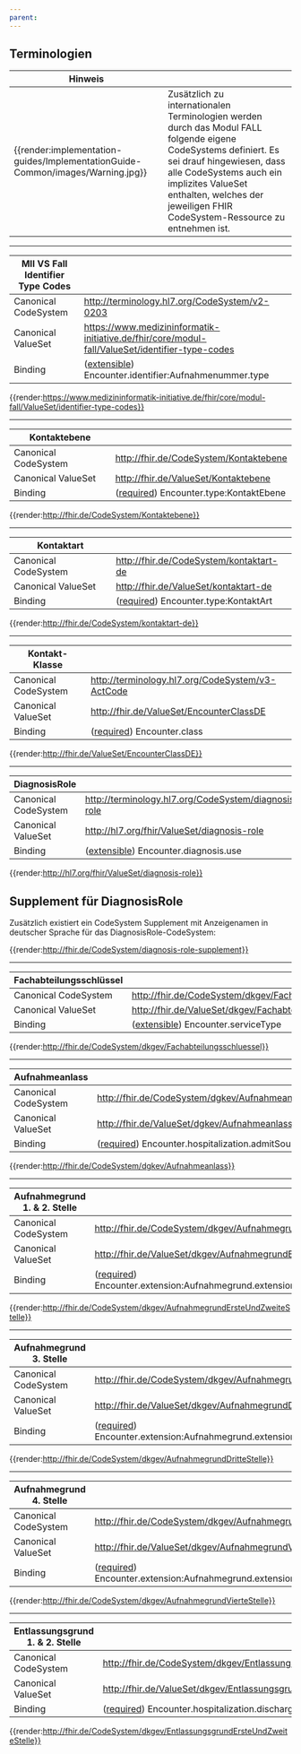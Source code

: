 ```yaml
---
parent: 
---
```

## Terminologien

| Hinweis |  |
|---------|---------------------|
| {{render:implementation-guides/ImplementationGuide-Common/images/Warning.jpg}} | Zusätzlich zu internationalen Terminologien werden durch das Modul FALL folgende eigene CodeSystems definiert. Es sei drauf hingewiesen, dass alle CodeSystems auch ein implizites ValueSet enthalten, welches der jeweiligen FHIR CodeSystem-Ressource zu entnehmen ist. |

---

| MII VS Fall Identifier Type Codes | |
|--|--|
|Canonical CodeSystem | http://terminology.hl7.org/CodeSystem/v2-0203 |
|Canonical ValueSet | https://www.medizininformatik-initiative.de/fhir/core/modul-fall/ValueSet/identifier-type-codes |
| Binding | ([extensible](http://hl7.org/fhir/terminologies.html#extensible)) Encounter.identifier:Aufnahmenummer.type |

{{render:https://www.medizininformatik-initiative.de/fhir/core/modul-fall/ValueSet/identifier-type-codes}}

-------

| Kontaktebene | |
|--|--|
|Canonical CodeSystem | http://fhir.de/CodeSystem/Kontaktebene |
|Canonical ValueSet | http://fhir.de/ValueSet/Kontaktebene |
| Binding | ([required](http://hl7.org/fhir/terminologies.html#required)) Encounter.type:KontaktEbene |

{{render:http://fhir.de/CodeSystem/Kontaktebene}}

-----

| Kontaktart | |
|--|--|
|Canonical CodeSystem | http://fhir.de/CodeSystem/kontaktart-de |
|Canonical ValueSet | http://fhir.de/ValueSet/kontaktart-de |
| Binding | ([required](http://hl7.org/fhir/terminologies.html#required)) Encounter.type:KontaktArt |

{{render:http://fhir.de/CodeSystem/kontaktart-de}}

-----

| Kontakt-Klasse | |
|--|--|
|Canonical CodeSystem | http://terminology.hl7.org/CodeSystem/v3-ActCode |
|Canonical ValueSet | http://fhir.de/ValueSet/EncounterClassDE |
| Binding | ([required](http://hl7.org/fhir/terminologies.html#required)) Encounter.class |

{{render:http://fhir.de/ValueSet/EncounterClassDE}}

---

| DiagnosisRole | |
|--|--|
|Canonical CodeSystem | http://terminology.hl7.org/CodeSystem/diagnosis-role |
|Canonical ValueSet | http://hl7.org/fhir/ValueSet/diagnosis-role |
| Binding | ([extensible](http://hl7.org/fhir/terminologies.html#extensible)) Encounter.diagnosis.use |

{{render:http://hl7.org/fhir/ValueSet/diagnosis-role}}

## Supplement für DiagnosisRole

Zusätzlich existiert ein CodeSystem Supplement mit Anzeigenamen in deutscher Sprache für das DiagnosisRole-CodeSystem:

{{render:http://fhir.de/CodeSystem/diagnosis-role-supplement}}

-----

| Fachabteilungsschlüssel | |
|--|--|
|Canonical CodeSystem | http://fhir.de/CodeSystem/dkgev/Fachabteilungsschluessel |
|Canonical ValueSet | http://fhir.de/ValueSet/dkgev/Fachabteilungsschluessel |
| Binding | ([extensible](http://hl7.org/fhir/terminologies.html#extensible)) Encounter.serviceType |

{{render:http://fhir.de/CodeSystem/dkgev/Fachabteilungsschluessel}}

----------------------------------------

| Aufnahmeanlass | |
|--|--|
|Canonical CodeSystem | http://fhir.de/CodeSystem/dgkev/Aufnahmeanlass |
| Canonical ValueSet | http://fhir.de/ValueSet/dgkev/Aufnahmeanlass |
| Binding | ([required](http://hl7.org/fhir/terminologies.html#required)) Encounter.hospitalization.admitSource | 

{{render:http://fhir.de/CodeSystem/dgkev/Aufnahmeanlass}}

----------------------------------------

| Aufnahmegrund 1. & 2. Stelle| |
|--|--|
| Canonical CodeSystem | http://fhir.de/CodeSystem/dkgev/AufnahmegrundErsteUndZweiteStelle |
| Canonical ValueSet | http://fhir.de/ValueSet/dkgev/AufnahmegrundErsteUndZweiteStelle |
| Binding| ([required](http://hl7.org/fhir/terminologies.html#required)) Encounter.extension:Aufnahmegrund.extension:ErsteUndZweiteStelle |

{{render:http://fhir.de/CodeSystem/dkgev/AufnahmegrundErsteUndZweiteStelle}}

----------------------------------------

| Aufnahmegrund 3. Stelle| |
|--|--|
| Canonical CodeSystem | http://fhir.de/CodeSystem/dkgev/AufnahmegrundDritteStelle |
| Canonical ValueSet | http://fhir.de/ValueSet/dkgev/AufnahmegrundDritteStelle |
| Binding| ([required](http://hl7.org/fhir/terminologies.html#required)) Encounter.extension:Aufnahmegrund.extension:DritteStelle |

{{render:http://fhir.de/CodeSystem/dkgev/AufnahmegrundDritteStelle}}

----------------------------------------

| Aufnahmegrund 4. Stelle| |
|--|--|
| Canonical CodeSystem | http://fhir.de/CodeSystem/dkgev/AufnahmegrundVierteStelle |
| Canonical ValueSet | http://fhir.de/ValueSet/dkgev/AufnahmegrundVierteStelle |
| Binding| ([required](http://hl7.org/fhir/terminologies.html#required)) Encounter.extension:Aufnahmegrund.extension:VierteStelle |

{{render:http://fhir.de/CodeSystem/dkgev/AufnahmegrundVierteStelle}}

----------------------------------------

| Entlassungsgrund 1. & 2. Stelle| |
|--|--|
| Canonical CodeSystem | http://fhir.de/CodeSystem/dkgev/EntlassungsgrundErsteUndZweiteStelle |
| Canonical ValueSet | http://fhir.de/ValueSet/dkgev/EntlassungsgrundErsteUndZweiteStelle |
| Binding | ([required](http://hl7.org/fhir/terminologies.html#required)) Encounter.hospitalization.dischargeDisposition |

{{render:http://fhir.de/CodeSystem/dkgev/EntlassungsgrundErsteUndZweiteStelle}}

